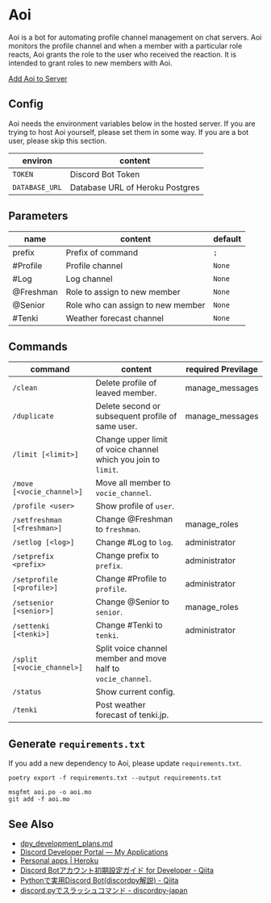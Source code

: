 # Aoi
Aoi is a bot for automating profile channel management on chat servers.
Aoi monitors the profile channel and when a member with a particular role reacts, Aoi grants the role to the user who received the reaction.
It is intended to grant roles to new members with Aoi.

[Add Aoi to Server](https://discord.com/api/oauth2/authorize?client_id=1004329762484916304&permissions=2416126992&scope=bot)

## Config
Aoi needs the environment variables below in the hosted server.
If you are trying to host Aoi yourself, please set them in some way.
If you are a bot user, please skip this section.

|    environ     |             content             |
| -------------- | ------------------------------- |
| `TOKEN`        | Discord Bot Token               |
| `DATABASE_URL` | Database URL of Heroku Postgres |

## Parameters

|   name    |              content              | default |
| --------- | --------------------------------- | ------- |
| prefix    | Prefix of command                 | `;`     |
| #Profile  | Profile channel                   | `None`  |
| #Log      | Log channel                       | `None`  |
| @Freshman | Role to assign to new member      | `None`  |
| @Senior   | Role who can assign to new member | `None`  |
| #Tenki    | Weather forecast channel          | `None`  |


## Commands

|           command           |                            content                             | required Previlage |
| --------------------------- | -------------------------------------------------------------- | ------------------ |
| `/clean`                    | Delete profile of leaved member.                               | manage_messages    |
| `/duplicate`                | Delete second or subsequent profile of same user.              | manage_messages    |
| `/limit [<limit>]`          | Change upper limit of voice channel which you join to `limit`. |                    |
| `/move [<vocie_channel>]`   | Move all member to `vocie_channel`.                            |                    |
| `/profile <user>`           | Show profile of `user`.                                        |                    |
| `/setfreshman [<freshman>]` | Change @Freshman to `freshman`.                                | manage_roles       |
| `/setlog [<log>]`           | Change #Log to `log`.                                          | administrator      |
| `/setprefix <prefix>`       | Change prefix to `prefix`.                                     | administrator      |
| `/setprofile [<profile>]`   | Change #Profile to `profile`.                                  | administrator      |
| `/setsenior [<senior>]`     | Change @Senior to `senior`.                                    | manage_roles       |
| `/settenki [<tenki>]`       | Change #Tenki to `tenki`.                                      | administrator      |
| `/split [<vocie_channel>]`  | Split voice channel member and move half to `vocie_channel`.   |                    |
| `/status`                   | Show current config.                                           |                    |
| `/tenki`                    | Post weather forecast of tenki.jp.                             |                    |

## Generate `requirements.txt`
If you add a new dependency to Aoi, please update `requirements.txt`.

```
poetry export -f requirements.txt --output requirements.txt
```

```
msgfmt aoi.po -o aoi.mo
git add -f aoi.mo
```

## See Also
- [dpy\_development\_plans\.md](https://gist.github.com/Rapptz/c4324f17a80c94776832430007ad40e6)
- [Discord Developer Portal — My Applications](https://discord.com/developers/applications)
- [Personal apps \| Heroku](https://dashboard.heroku.com/apps)
- [Discord Botアカウント初期設定ガイド for Developer \- Qiita](https://qiita.com/1ntegrale9/items/cb285053f2fa5d0cccdf)
- [Pythonで実用Discord Bot\(discordpy解説\) \- Qiita](https://qiita.com/1ntegrale9/items/9d570ef8175cf178468f)
- [discord\.pyでスラッシュコマンド \- discordpy\-japan](https://scrapbox.io/discordpy-japan/discord.py%E3%81%A7%E3%82%B9%E3%83%A9%E3%83%83%E3%82%B7%E3%83%A5%E3%82%B3%E3%83%9E%E3%83%B3%E3%83%89)
